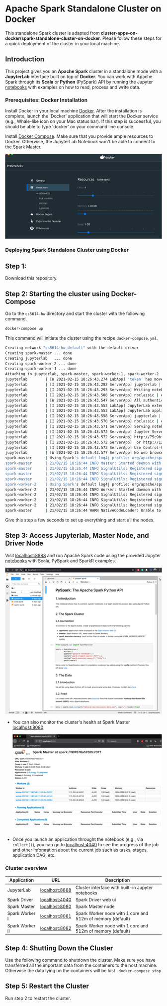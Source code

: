 # Apache Spark Standalone Cluster on Docker

This standalone Spark cluster is adapted from **cluster-apps-on-docker/spark-standalone-cluster-on-docker**. Please follow these steps for a quick deployment of the cluster in your local machine.


## Introduction

This project gives you an **Apache Spark** cluster in a standalone mode with a **JupyterLab** interface built on top of **Docker**.
You can work with Apache Spark through its **Scala** or **Python** (PySpark) API by running the Jupyter [notebooks](build/workspace/) with examples on how to read, process and write data.

### Prerequisites: Docker Installation

Install Docker in your local machine [Docker](https://docs.docker.com/get-docker/). After the installation is complete, launch the 'Docker' application that will start the Docker service (e.g., Whale-like icon on your Mac status bar). If this step is successful, you should be able to type 'docker' on your command line console. 

Install [Docker Compose](https://docs.docker.com/compose/install/). Make sure that you provide ample resources to Docker. Otherwise, the JupyterLab Notebook won't be able to connect to the Spark Master. 

 
<p align="center"><img src="docs/image/docker-resource.png"></p>

### Deploying Spark Standalone Cluster using Docker


## Step 1:
Download this repository.

## Step 2: Starting the cluster using Docker-Compose
Go to the ``cs5614-hw`` directory and start the cluster with the following command.

```bash
docker-compose up
```

This command will initiate the cluster using the recipe `docker-compose.yml`. 


```bash
Creating network "cs5614-hw_default" with the default driver
Creating spark-master ... done
Creating jupyterlab   ... done
Creating spark-worker-2 ... done
Creating spark-worker-1 ... done
Attaching to jupyterlab, spark-master, spark-worker-1, spark-worker-2
jupyterlab        | [W 2021-02-15 18:26:43.274 LabApp] 'token' has moved from NotebookApp to ServerApp. This config will be passed to ServerApp. Be sure to update your config before our next release.
jupyterlab        | [I 2021-02-15 18:26:43.282 ServerApp] jupyterlab | extension was successfully linked.
jupyterlab        | [I 2021-02-15 18:26:43.293 ServerApp] Writing notebook server cookie secret to /root/.local/share/jupyter/runtime/jupyter_cookie_secret
jupyterlab        | [I 2021-02-15 18:26:43.508 ServerApp] nbclassic | extension was successfully linked.
jupyterlab        | [W 2021-02-15 18:26:43.547 ServerApp] All authentication is disabled.  Anyone who can connect to this server will be able to run code.
jupyterlab        | [I 2021-02-15 18:26:43.553 LabApp] JupyterLab extension loaded from /usr/local/lib/python3.7/dist-packages/jupyterlab
jupyterlab        | [I 2021-02-15 18:26:43.553 LabApp] JupyterLab application directory is /usr/local/share/jupyter/lab
jupyterlab        | [I 2021-02-15 18:26:43.558 ServerApp] jupyterlab | extension was successfully loaded.
jupyterlab        | [I 2021-02-15 18:26:43.570 ServerApp] nbclassic | extension was successfully loaded.
jupyterlab        | [I 2021-02-15 18:26:43.571 ServerApp] Serving notebooks from local directory: /opt/workspace
jupyterlab        | [I 2021-02-15 18:26:43.572 ServerApp] Jupyter Server 1.3.0 is running at:
jupyterlab        | [I 2021-02-15 18:26:43.572 ServerApp] http://75c9bfe3cd9c:8888/lab
jupyterlab        | [I 2021-02-15 18:26:43.572 ServerApp]  or http://127.0.0.1:8888/lab
jupyterlab        | [I 2021-02-15 18:26:43.573 ServerApp] Use Control-C to stop this server and shut down all kernels (twice to skip confirmation).
jupyterlab        | [W 2021-02-15 18:26:43.577 ServerApp] No web browser found: could not locate runnable browser.
spark-master      | Using Spark's default log4j profile: org/apache/spark/log4j-defaults.properties
spark-master      | 21/02/15 18:26:44 INFO Master: Started daemon with process name: 9@b64ed1e31ca5
spark-master      | 21/02/15 18:26:44 INFO SignalUtils: Registered signal handler for TERM
spark-master      | 21/02/15 18:26:44 INFO SignalUtils: Registered signal handler for HUP
spark-master      | 21/02/15 18:26:44 INFO SignalUtils: Registered signal handler for INT
spark-worker-2    | Using Spark's default log4j profile: org/apache/spark/log4j-defaults.properties
spark-worker-2    | 21/02/15 18:26:44 INFO Worker: Started daemon with process name: 7@d942a0832f89
spark-worker-2    | 21/02/15 18:26:44 INFO SignalUtils: Registered signal handler for TERM
spark-worker-2    | 21/02/15 18:26:44 INFO SignalUtils: Registered signal handler for HUP
spark-worker-2    | 21/02/15 18:26:44 INFO SignalUtils: Registered signal handler for INT
spark-master      | 21/02/15 18:26:44 WARN NativeCodeLoader: Unable to load native-hadoop library for your platform... using builtin-java classes where applicable
```


Give this step a few seconds to set up everything and start all the nodes.

## Step 3: Access Jupyterlab, Master Node, and Driver Node 

Visit [localhost:8888](http://localhost:8888/) and run Apache Spark code using the provided Jupyter [notebooks](build/workspace/) with Scala, PySpark and SparkR examples.  
  <p align="center"><img src="docs/image/notebook.png"></p>
  
- You can also monitor the cluster's health at  Spark Master [localhost:8080](http://localhost:8080/)  
  <p align="center"><img src="docs/image/ui-spar-master.png"></p>
  
- Once you launch an application throught the notebook (e.g., via `collect()`), you can go to [localhost:4040](http://localhost:4040) to see the progress of the job and other infomration about the current job such as tasks, stages, application DAG, etc. 

### Cluster overview

| Application     | URL                                      | Description                                                |
| --------------- | ---------------------------------------- | ---------------------------------------------------------- |
| JupyterLab      | [localhost:8888](http://localhost:8888/) | Cluster interface with built-in Jupyter notebooks          |
| Spark Driver    | [localhost:4040](http://localhost:4040/) | Spark Driver web ui                                        |
| Spark Master    | [localhost:8080](http://localhost:8080/) | Spark Master node                                          |
| Spark Worker I  | [localhost:8081](http://localhost:8081/) | Spark Worker node with 1 core and 512m of memory (default) |
| Spark Worker II | [localhost:8082](http://localhost:8082/) | Spark Worker node with 1 core and 512m of memory (default) |


## Step 4: Shutting Down the Cluster
Use the following command to shutdown the cluster. Make sure you have transferred all the important data from the containers to the host machine. Otherwise the data lying on the containers will be lost
` docker-compose stop`


## Step 5: Restart the Cluster
Run step 2 to restart the cluster.
